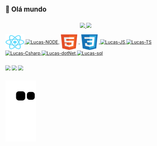 ## 👋 Olá mundo

##

<div align="center">
  <a href="https://github.com/LucasMarques1812">
  <img height="180em" src="https://github-readme-stats.vercel.app/api?username=LucasMarques1812&show_icons=true&theme=dark&include_all_commits=true&count_private=true"/>
  <img height="180em" src="https://github-readme-stats.vercel.app/api/top-langs/?username=LucasMarques1812&layout=compact&langs_count=7&theme=dark"/>
</div>

<div style="display: inline_block"><br>
  <img align="center" alt="Lucas-REACT" height="50" width="60" src="https://raw.githubusercontent.com/devicons/devicon/master/icons/react/react-original.svg">
  <img align="center" alt="Lucas-NODE" height="50" width="60" src="https://cdn.jsdelivr.net/gh/devicons/devicon/icons/nodejs/nodejs-original.svg">
  <img align="center" alt="Lucas-HTML" height="50" width="60" src="https://raw.githubusercontent.com/devicons/devicon/master/icons/html5/html5-original.svg">
  <img align="center" alt="Lucas-CSS" height="50" width="60" src="https://raw.githubusercontent.com/devicons/devicon/master/icons/css3/css3-original.svg">
  <img align="center" alt="Lucas-JS" height="50" width="60" src="https://cdn.jsdelivr.net/gh/devicons/devicon/icons/javascript/javascript-plain.svg">
  <img align="center" alt="Lucas-TS" height="50" width="60" src="https://cdn.jsdelivr.net/gh/devicons/devicon/icons/typescript/typescript-plain.svg">
  <img align="center" alt="Lucas-Csharp" height="50" width="60" src="https://cdn.jsdelivr.net/gh/devicons/devicon/icons/csharp/csharp-original.svg">  
  <img align="center" alt="Lucas-dotNet" height="50" width="60" src="[https://cdn.jsdelivr.net/gh/devicons/devicon/icons/dot-net/dot-net-original-wordmark.svg](https://cdn.jsdelivr.net/gh/devicons/devicon/icons/dot-net/dot-net-plain.svg)" /> 
  <img align="center" alt="Lucas-sql" height="50" width="60" src="https://cdn.jsdelivr.net/gh/devicons/devicon/icons/mysql/mysql-plain.svg">
</div>

##

<div> 
  <a href="https://www.instagram.com/_marx.lucas" target="_blank"><img src="https://img.shields.io/badge/-Instagram-%23E4405F?style=for-the-badge&logo=instagram&logoColor=white" target="_blank"></a>
  <a href = "mailto:Colten610@gmail.com"><img src="https://img.shields.io/badge/-Gmail-%23333?style=for-the-badge&logo=gmail&logoColor=white" target="_blank"></a>
  <a href="https://www.linkedin.com/in/lucas-marques-lisboa-2b724b222/" target="_blank"><img src="https://img.shields.io/badge/-LinkedIn-%230077B5?style=for-the-badge&logo=linkedin&logoColor=white" target="_blank"></a> 
 
 ##
  ![Snake animation](https://github.com/rafaballerini/rafaballerini/blob/output/github-contribution-grid-snake.svg)
 
</div>
